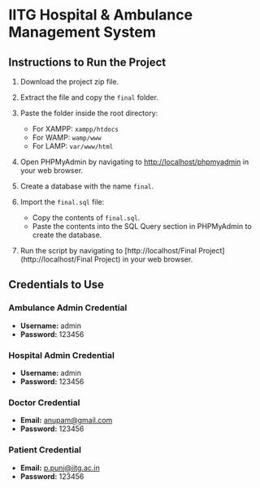 # IITG Hospital & Ambulance Management System

## Instructions to Run the Project

1. Download the project zip file.

2. Extract the file and copy the `final` folder.

3. Paste the folder inside the root directory:
   - For XAMPP: `xampp/htdocs`
   - For WAMP: `wamp/www`
   - For LAMP: `var/www/html`

4. Open PHPMyAdmin by navigating to [http://localhost/phpmyadmin](http://localhost/phpmyadmin) in your web browser.

5. Create a database with the name `final`.

6. Import the `final.sql` file:
   - Copy the contents of `final.sql`.
   - Paste the contents into the SQL Query section in PHPMyAdmin to create the database.

7. Run the script by navigating to [http://localhost/Final Project](http://localhost/Final Project) in your web browser.

## Credentials to Use

### Ambulance Admin Credential
- **Username:** admin
- **Password:** 123456

### Hospital Admin Credential
- **Username:** admin
- **Password:** 123456

### Doctor Credential
- **Email:** anupam@gmail.com
- **Password:** 123456

### Patient Credential
- **Email:** p.punj@iitg.ac.in
- **Password:** 123456

